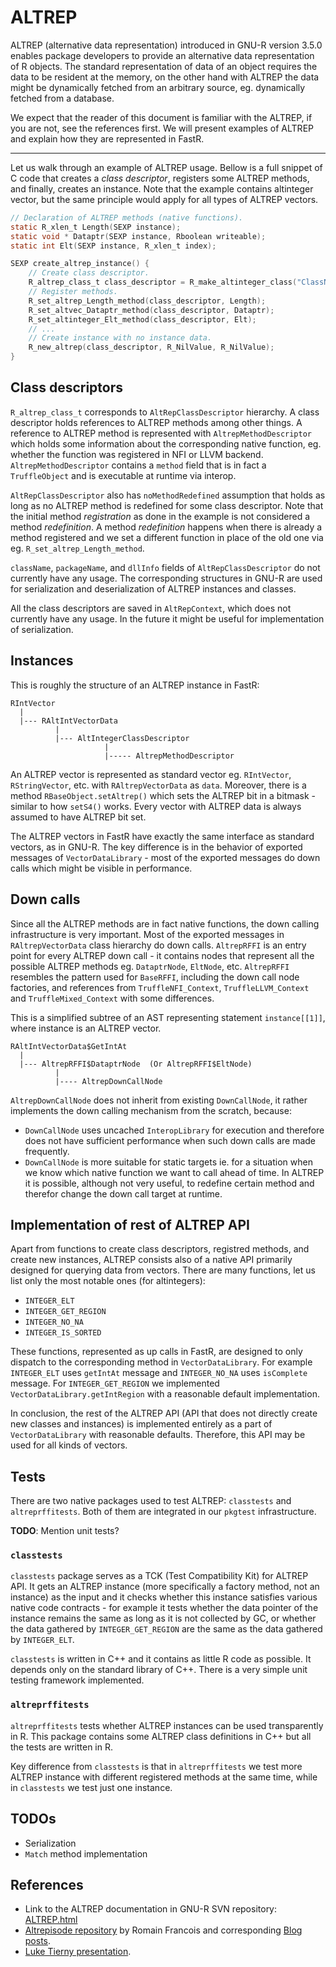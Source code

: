 # ALTREP

ALTREP (alternative data representation) introduced in GNU-R version 3.5.0 enables package developers to provide an alternative data representation of R objects. The standard representation of data of an object requires the data to be resident at the memory, on the other hand with ALTREP the data might be dynamically fetched from an arbitrary source, eg. dynamically fetched from a database.

We expect that the reader of this document is familiar with the ALTREP, if you are not, see the references first. We will present examples of ALTREP and explain how they are represented in FastR.

------

Let us walk through an example of ALTREP usage. Bellow is a full snippet of C code that creates a *class descriptor*, registers some ALTREP methods, and finally, creates an instance. Note that the example contains altinteger vector, but the same principle would apply for all types of ALTREP vectors.

```C
// Declaration of ALTREP methods (native functions).
static R_xlen_t Length(SEXP instance);
static void * Dataptr(SEXP instance, Rboolean writeable);
static int Elt(SEXP instance, R_xlen_t index);

SEXP create_altrep_instance() {
    // Create class descriptor.
	R_altrep_class_t class_descriptor = R_make_altinteger_class("ClassName", "PackageName", dll_info);
    // Register methods.
	R_set_altrep_Length_method(class_descriptor, Length);
	R_set_altvec_Dataptr_method(class_descriptor, Dataptr);
    R_set_altinteger_Elt_method(class_descriptor, Elt);
    // ...
    // Create instance with no instance data.
    R_new_altrep(class_descriptor, R_NilValue, R_NilValue);
}
```

## Class descriptors

`R_altrep_class_t` corresponds to `AltRepClassDescriptor` hierarchy. A class descriptor holds references to ALTREP methods among other things. A reference to ALTREP method is represented with `AltrepMethodDescriptor` which holds some information about the corresponding native function, eg. whether the function was registered in NFI or LLVM backend. `AltrepMethodDescriptor` contains a `method` field that is in fact a `TruffleObject` and is executable at runtime via interop.

`AltRepClassDescriptor` also has `noMethodRedefined` assumption that holds as long as no ALTREP method is redefined for some class descriptor. Note that the initial method *registration* as done in the example is not considered a method *redefinition*. A method *redefinition* happens when there is already a method registered and we set a different function in place of the old one via eg. `R_set_altrep_Length_method`.

`className`, `packageName`, and `dllInfo` fields of `AltRepClassDescriptor` do not currently have any usage. The corresponding structures in GNU-R are used for serialization and deserialization of ALTREP instances and classes.

All the class descriptors are saved in `AltRepContext`, which does not currently have any usage. In the future it might be useful for implementation of serialization.

## Instances

This is roughly the structure of an ALTREP instance in FastR:

```
RIntVector
  |
  |--- RAltIntVectorData
          |
          |--- AltIntegerClassDescriptor
                     |
                     |----- AltrepMethodDescriptor
```

An ALTREP vector is represented as standard vector eg. `RIntVector`, `RStringVector`, etc. with `RAltrepVectorData` as `data`. Moreover, there is a method `RBaseObject.setAltrep()` which sets the ALTREP bit in a bitmask - similar to how `setS4()` works. Every vector with ALTREP data is always assumed to have ALTREP bit set.

The ALTREP vectors in FastR have exactly the same interface as standard vectors, as in GNU-R.  The key difference is in the behavior of exported messages of `VectorDataLibrary` - most of the exported messages do down calls which might be visible in performance.



## Down calls

Since all the ALTREP methods are in fact native functions, the down calling infrastructure is very important. Most of the exported messages in `RAltrepVectorData` class hierarchy do down calls. `AltrepRFFI` is an entry point for every ALTREP down call - it contains nodes that represent all the possible ALTREP methods eg. `DataptrNode`, `EltNode`, etc. `AltrepRFFI` resembles the pattern used for `BaseRFFI`, including the down call node factories, and references from `TruffleNFI_Context`, `TruffleLLVM_Context` and `TruffleMixed_Context` with some differences.

This is a simplified subtree of an AST representing statement `instance[[1]]`, where instance is an ALTREP vector.

```
RAltIntVectorData$GetIntAt
  |
  |--- AltrepRFFI$DataptrNode  (Or AltrepRFFI$EltNode)
          |
          |---- AltrepDownCallNode
```

`AltrepDownCallNode` does not inherit from existing `DownCallNode`, it rather implements the down calling mechanism from the scratch, because:

- `DownCallNode` uses uncached `InteropLibrary` for execution and therefore does not have sufficient performance when such down calls are made frequently.
- `DownCallNode` is more suitable for static targets ie. for a situation when we know which native function we want to call ahead of time. In ALTREP it is possible, although not very useful, to redefine certain method and therefor change the down call target at runtime.



## Implementation of rest of ALTREP API

Apart from functions to create class descriptors, registred methods, and create new instances, ALTREP consists also of a native API primarily designed for querying data from vectors. There are many functions, let us list only the most notable ones (for altintegers):

- `INTEGER_ELT`
- `INTEGER_GET_REGION`
- `INTEGER_NO_NA`
- `INTEGER_IS_SORTED`

These functions, represented as up calls in FastR, are designed to only dispatch to the corresponding method in `VectorDataLibrary`. For example `INTEGER_ELT` uses `getIntAt` message and `INTEGER_NO_NA` uses `isComplete` message. For `INTEGER_GET_REGION` we implemented `VectorDataLibrary.getIntRegion` with a reasonable default implementation.

In conclusion, the rest of the ALTREP API (API that does not directly create new classes and instances) is implemented entirely as a part of `VectorDataLibrary` with reasonable defaults. Therefore, this API may be used for all kinds of vectors.



## Tests

There are two native packages used to test ALTREP: `classtests` and `altreprffitests`. Both of them are integrated in our `pkgtest` infrastructure.

**TODO**: Mention unit tests?

### `classtests`

`classtests` package serves as a TCK (Test Compatibility Kit) for ALTREP API. It gets an ALTREP instance (more specifically a factory method, not an instance) as the input and it checks whether this instance satisfies various native code contracts - for example it tests whether the data pointer of the instance remains the same as long as it is not collected by GC, or whether the data gathered by `INTEGER_GET_REGION` are the same as the data gathered by `INTEGER_ELT`.

`classtests` is written in C++ and it contains as little R code as possible. It depends only on the standard library of C++. There is a very simple unit testing framework implemented.

### `altreprffitests`

`altreprffitests` tests whether ALTREP instances can be used transparently in R. This package contains some ALTREP class definitions in C++ but all the tests are written in R.

Key difference from `classtests` is that in `altreprffitests` we test more ALTREP instance with different registered methods at the same time, while in `classtests` we test just one instance.



## TODOs

- Serialization
- `Match` method implementation



## References

- Link to the ALTREP documentation in GNU-R SVN repository: [ALTREP.html](https://svn.r-project.org/R/branches/ALTREP/ALTREP.html)
- [Altrepisode repository](https://github.com/romainfrancois/altrepisode) by Romain Francois and corresponding [Blog posts](https://purrple.cat/blog/2018/10/14/altrep-and-cpp/).
- [Luke Tierny presentation](http://homepage.divms.uiowa.edu/~luke/talks/uiowa-2018.pdf).